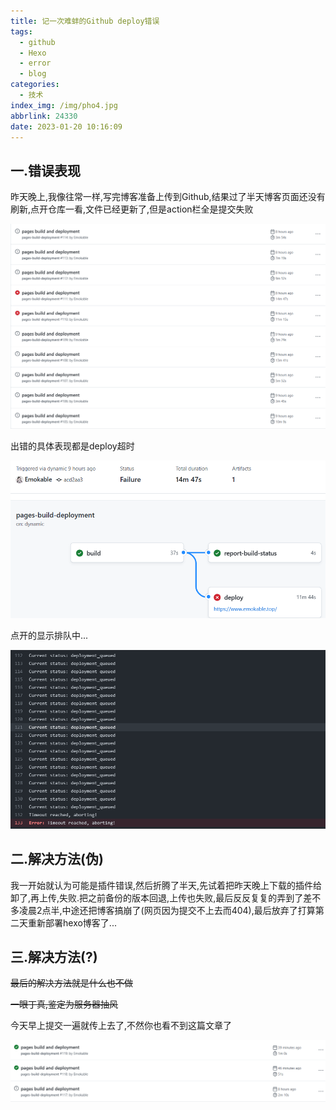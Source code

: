 ```yaml
---
title: 记一次难蚌的Github deploy错误
tags:
  - github
  - Hexo
  - error
  - blog
categories:
  - 技术
index_img: /img/pho4.jpg
abbrlink: 24330
date: 2023-01-20 10:16:09
---
```


## 一.错误表现

昨天晚上,我像往常一样,写完博客准备上传到Github,结果过了半天博客页面还没有刷新,点开仓库一看,文件已经更新了,但是action栏全是提交失败

![一排都是,因为我重复hexo d了好几次](记一次难蚌的Github-deploy错误/image-20230120101739080.png)

出错的具体表现都是deploy超时

![前两步都是正常的](记一次难蚌的Github-deploy错误/image-20230120102930560.png)

点开的显示排队中...

![被超市了](记一次难蚌的Github-deploy错误/image-20230120103158041.png)

## 二.解决方法(伪)

我一开始就认为可能是插件错误,然后折腾了半天,先试着把昨天晚上下载的插件给卸了,再上传,失败.把之前备份的版本回退,上传也失败,最后反反复复的弄到了差不多凌晨2点半,中途还把博客搞崩了(网页因为提交不上去而404),最后放弃了打算第二天重新部署hexo博客了...

## 三.解决方法(?)

~~最后的解决方法就是什么也不做~~

~~一眼丁真,鉴定为服务器抽风~~

今天早上提交一遍就传上去了,不然你也看不到这篇文章了

![蚌埠了](记一次难蚌的Github-deploy错误/image-20230120105015165.png)

